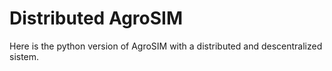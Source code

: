 # Distributed AgroSIM
 Here is the python version of AgroSIM with a distributed and descentralized sistem.
